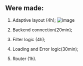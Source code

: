 ## Were made:
1) Adaptive layout (4h);
![image](https://user-images.githubusercontent.com/73249072/143868539-3b6242c7-cb99-4998-ba9c-6d4fed708a30.png)

2) Backend connection(20min);
3) Filter logic (4h);
4) Loading and Error logic(30min);
5) Router (1h).

